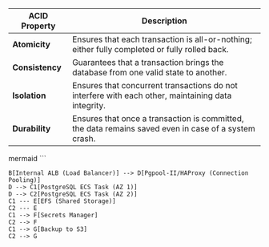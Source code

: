 | **ACID Property** | **Description**                                                                                       |
|--------------------|-------------------------------------------------------------------------------------------------------|
| **Atomicity**      | Ensures that each transaction is all-or-nothing; either fully completed or fully rolled back.        |
| **Consistency**    | Guarantees that a transaction brings the database from one valid state to another.                   |
| **Isolation**      | Ensures that concurrent transactions do not interfere with each other, maintaining data integrity.    |
| **Durability**     | Ensures that once a transaction is committed, the data remains saved even in case of a system crash. |

mermaid ```

    B[Internal ALB (Load Balancer)] --> D[Pgpool-II/HAProxy (Connection Pooling)]
    D --> C1[PostgreSQL ECS Task (AZ 1)]
    D --> C2[PostgreSQL ECS Task (AZ 2)]
    C1 --- E[EFS (Shared Storage)]
    C2 --- E
    C1 --> F[Secrets Manager]
    C2 --> F
    C1 --> G[Backup to S3]
    C2 --> G

```
